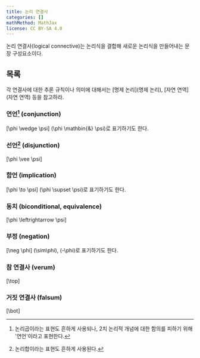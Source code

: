 ```yaml
---
title: 논리 연결사
categories: []
mathMethod: MathJax
license: CC BY-SA 4.0
---
```


논리 연결사(logical connective)는 논리식을 결합해 새로운 논리식을 만들어내는 문장 구성요소이다.

## 목록
각 연결사에 대한 추론 규칙이나 의미에 대해서는 [명제 논리](명제 논리), [자연 연역](자연 연역) 등을 참고하라.

### 연언[^1] (conjunction)
\[\phi \wedge \psi\]
\(\phi \mathbin{\&} \psi\)로 표기하기도 한다.

### 선언[^2] (disjunction)
\[\phi \vee \psi\]

### 함언 (implication)
\[\phi \to \psi\]
\(\phi \supset \psi\)로 표기하기도 한다.

### 동치 (biconditional, equivalence)
\[\phi \leftrightarrow \psi\]

### 부정 (negation)
\[\neg \phi\]
\(\sim\phi\), \(-\phi\)로 표기하기도 한다.

### 참 연결사 (verum)
\[\top\]

### 거짓 연결사 (falsum)
\[\bot\]

[^1]: 논리곱이라는 표현도 흔하게 사용되나, 2치 논리적 개념에 대한 함의를 피하기 위해 '연언'이라고 표현한다.
[^2]: 논리합이라는 표현도 흔하게 사용된다.
